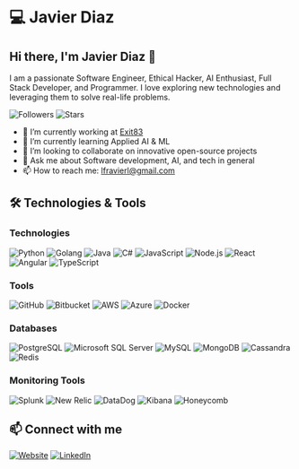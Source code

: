 # 💻 Javier Diaz

<!-- ![Header](https://example.com/your-header-image.png) -->

## Hi there, I'm Javier Diaz 👋

I am a passionate Software Engineer, Ethical Hacker, AI Enthusiast, Full Stack Developer, and Programmer. I love exploring new technologies and leveraging them to solve real-life problems.

![Followers](https://img.shields.io/github/followers/Fravieror?style=social)
![Stars](https://img.shields.io/github/stars/Fravieror?style=social)

- 🔭 I’m currently working at [Exit83](https://exit83.com)
- 🌱 I’m currently learning Applied AI & ML
- 👯 I’m looking to collaborate on innovative open-source projects
- 💬 Ask me about Software development, AI, and tech in general
- 📫 How to reach me: [lfravierl@gmail.com](mailto:lfravierl@gmail.com)

## 🛠️ Technologies & Tools

### Technologies

![Python](https://img.shields.io/badge/Python-3776AB?style=for-the-badge&logo=python&logoColor=white)
![Golang](https://img.shields.io/badge/Go-00ADD8?style=for-the-badge&logo=go&logoColor=white)
![Java](https://img.shields.io/badge/Java-007396?style=for-the-badge&logo=java&logoColor=white)
![C#](https://img.shields.io/badge/C%23-239120?style=for-the-badge&logo=c-sharp&logoColor=white)
![JavaScript](https://img.shields.io/badge/JavaScript-F7DF1E?style=for-the-badge&logo=javascript&logoColor=black)
![Node.js](https://img.shields.io/badge/Node.js-339933?style=for-the-badge&logo=nodedotjs&logoColor=white)
![React](https://img.shields.io/badge/React-20232A?style=for-the-badge&logo=react&logoColor=61DAFB)
![Angular](https://img.shields.io/badge/Angular-DD0031?style=for-the-badge&logo=angular&logoColor=white)
![TypeScript](https://img.shields.io/badge/TypeScript-3178C6?style=for-the-badge&logo=typescript&logoColor=white)

### Tools

![GitHub](https://img.shields.io/badge/GitHub-181717?style=for-the-badge&logo=github&logoColor=white)
![Bitbucket](https://img.shields.io/badge/Bitbucket-0052CC?style=for-the-badge&logo=bitbucket&logoColor=white)
![AWS](https://img.shields.io/badge/AWS-232F3E?style=for-the-badge&logo=amazon-aws&logoColor=white)
![Azure](https://img.shields.io/badge/Azure-0078D4?style=for-the-badge&logo=microsoft-azure&logoColor=white)
![Docker](https://img.shields.io/badge/Docker-2496ED?style=for-the-badge&logo=docker&logoColor=white)

### Databases

![PostgreSQL](https://img.shields.io/badge/PostgreSQL-336791?style=for-the-badge&logo=postgresql&logoColor=white)
![Microsoft SQL Server](https://img.shields.io/badge/Microsoft%20SQL%20Server-CC2927?style=for-the-badge&logo=microsoft-sql-server&logoColor=white)
![MySQL](https://img.shields.io/badge/MySQL-4479A1?style=for-the-badge&logo=mysql&logoColor=white)
![MongoDB](https://img.shields.io/badge/MongoDB-47A248?style=for-the-badge&logo=mongodb&logoColor=white)
![Cassandra](https://img.shields.io/badge/Cassandra-1287B1?style=for-the-badge&logo=apache-cassandra&logoColor=white)
![Redis](https://img.shields.io/badge/Redis-DC382D?style=for-the-badge&logo=redis&logoColor=white)

### Monitoring Tools

![Splunk](https://img.shields.io/badge/Splunk-000000?style=for-the-badge&logo=splunk&logoColor=white)
![New Relic](https://img.shields.io/badge/New%20Relic-008C99?style=for-the-badge&logo=new-relic&logoColor=white)
![DataDog](https://img.shields.io/badge/DataDog-632CA6?style=for-the-badge&logo=datadog&logoColor=white)
![Kibana](https://img.shields.io/badge/Kibana-005571?style=for-the-badge&logo=kibana&logoColor=white)
![Honeycomb](https://img.shields.io/badge/Honeycomb-FF6F00?style=for-the-badge&logo=honeycomb&logoColor=white)


<!-- ## 📈 GitHub Stats

![Javier's GitHub stats](https://github-readme-stats.vercel.app/api?username=Fravieror&show_icons=true&theme=radical)
![Top Langs](https://github-readme-stats.vercel.app/api/top-langs/?username=Fravieror&layout=compact&theme=radical) -->

## 📫 Connect with me

[![Website](https://img.shields.io/badge/Website-4285F4?style=for-the-badge&logo=google-chrome&logoColor=white)](https://fravieror.github.io/personal-webpage)
[![LinkedIn](https://img.shields.io/badge/LinkedIn-0A66C2?style=for-the-badge&logo=linkedin&logoColor=white)](https://www.linkedin.com/in/javier-diaz-8b990b17b/)
